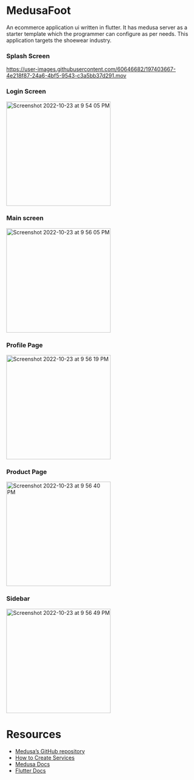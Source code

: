 # MedusaFoot
An ecommerce application ui written in flutter. It has medusa server as a starter template which the programmer can configure as per needs. This application targets the shoewear industry.

### Splash Screen

https://user-images.githubusercontent.com/60646682/197403667-4e218f87-24a6-4bf5-9543-c3a5bb37d291.mov

### Login Screen
<img width="275" alt="Screenshot 2022-10-23 at 9 54 05 PM" src="https://user-images.githubusercontent.com/60646682/197403755-11bc4e3e-e225-4579-b3da-4b63d2facafb.png">

### Main screen
<img width="275" alt="Screenshot 2022-10-23 at 9 56 05 PM" src="https://user-images.githubusercontent.com/60646682/197403841-5681afcf-e731-4c78-8aa8-e8d4c1df0ae1.png">

### Profile Page
<img width="275" alt="Screenshot 2022-10-23 at 9 56 19 PM" src="https://user-images.githubusercontent.com/60646682/197403855-34a635fa-2cd3-4c42-afb4-f738c57694a8.png">

### Product Page
<img width="275" alt="Screenshot 2022-10-23 at 9 56 40 PM" src="https://user-images.githubusercontent.com/60646682/197403871-9584c8d8-c67e-4897-991e-e40871d4a86c.png">

### Sidebar
<img width="275" alt="Screenshot 2022-10-23 at 9 56 49 PM" src="https://user-images.githubusercontent.com/60646682/197403877-0aa5e8b3-d0e2-435c-85c2-068b0b094abe.png">

# Resources


- [Medusa’s GitHub repository](https://github.com/medusajs/medusa)
- [How to Create Services](https://docs.medusajs.com/advanced/backend/services/create-service)
- [Medusa Docs](https://docs.medusajs.com/quickstart/quick-start/)
- [Flutter Docs](https://docs.flutter.dev/)
